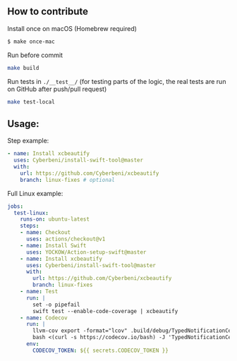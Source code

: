 ## How to contribute

Install once on macOS (Homebrew required)
```bash
$ make once-mac
```

Run before commit 
```bash
make build
```

Run tests in `./__test__/` (for testing parts of the logic, the real tests are run on GitHub after push/pull request)
```bash
make test-local
```

## Usage:

Step example:
```yaml
- name: Install xcbeautify
  uses: Cyberbeni/install-swift-tool@master
  with:
    url: https://github.com/Cyberbeni/xcbeautify
    branch: linux-fixes # optional
```

Full Linux example:
```yaml
jobs:
  test-linux:
    runs-on: ubuntu-latest
    steps:
    - name: Checkout
      uses: actions/checkout@v1
    - name: Install Swift
      uses: YOCKOW/Action-setup-swift@master
    - name: Install xcbeautify
      uses: Cyberbeni/install-swift-tool@master
      with:
        url: https://github.com/Cyberbeni/xcbeautify
        branch: linux-fixes
    - name: Test
      run: |
        set -o pipefail
        swift test --enable-code-coverage | xcbeautify
    - name: Codecov
      run: |
        llvm-cov export -format="lcov" .build/debug/TypedNotificationCenterPackageTests.xctest -instr-profile .build/debug/codecov/default.profdata > info.lcov
        bash <(curl -s https://codecov.io/bash) -J 'TypedNotificationCenter' -n 'linux' -F 'linux'
      env:
        CODECOV_TOKEN: ${{ secrets.CODECOV_TOKEN }}
```
